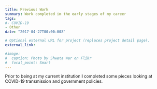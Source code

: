 ```yaml
---
title: Previous Work
summary: Work completed in the early stages of my career
tags:
#- COVID-19
- Other
date: "2017-04-27T00:00:00Z"

# Optional external URL for project (replaces project detail page).
external_link: 

#image:
#  caption: Photo by Shweta War on Flikr
#  focal_point: Smart
---
```


Prior to being at my current institution I completed some pieces looking at COVID-19 transmission and government policies.
